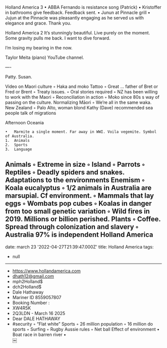 Holland America 3
	•	ABBA Fernando is resistance song (Patrick)
	•	Kristoffer in bathrooms give feedback. Feedback sent. 
	•	Junun at Pinnacle grill
	•	Jujun at the Pinnacle was  pleasantly engaging as he served us with elegance and grace. Thank you.

Holland America 2 
It’s stunningly beautiful. Live purely on the moment. Some gravity pulls me back. I want to dive forward. 

I’m losing my bearing in the now. 

Taylor Meita (piano) YouTube channel. 

—-

Patty. Susan.


Video on Maori culture
	◦	Haka and moko Tattoo
	◦	Great … father of Bret or Fred or Brent 
	◦	Treaty issues. 
	◦	Oral stories required
	◦	NZ has been willing to work with the Maori
	◦	Reconciliation in action
	◦	Moko since 80s s way of passing on the culture. Normalizing Māori 
	◦	We’re all in the same waka. New Zealand 
	◦	Palo Alto, woman blond Kathy (Dave) recommended sea people talk of migrations

Afternoon Oceania

	•	Marmite a single moment. Far away in WWI. Voila vegemite. Symbol of Australia. 
	1.	Animals
	2.	Sports
	3.	Language
Animals
	◦	Extreme in size
	◦	Island
	◦	Parrots
	◦	Reptiles
	◦	Deadly spiders and snakes. Adaptations to the environments
Enemism 
	◦	Koala eucalyptus 
	◦	1/2 animals in Australia are marsupial. Cf environment. 
	◦	Mammals that lay eggs
	◦	Wombats pop cubes
	◦	Koalas in danger from too small genetic variation
	◦	Wild fires in 2019. Millions or billion perished. 
Plants 
	◦	Coffee. Spread through colonization and slavery
	◦	Australia 97% is independent Holland America
----
date: march 23 '2022-04-27T21:39:47.000Z'
title: Holland America
tags:
  - null
---

- https://www.hollandamerica.com
- dhath12@gmail.com
- mph2Holland$
- dch2Holland$
- Dale Hathaway
- Mariner ID 8559057807
- Booking Number : 
- XW4R5K
- 2Q3LDN - March 16 2025
- Dear DALE HATHAWAY
- #security 
	◦	“Flat white”
Sports
	◦	26 million population
	◦	16 million do sports
	◦	Surfing
	◦	Rugby Aussie rules
	◦	Net ball
Effect of environment
	•	Boat race in barren river
	•	
￼

